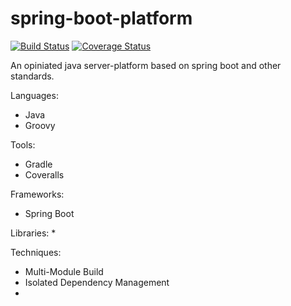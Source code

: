 # spring-boot-platform
[![Build Status](https://travis-ci.com/tscz/spring-boot-platform.svg?branch=master)](https://travis-ci.com/tscz/spring-boot-platform)
[![Coverage Status](https://coveralls.io/repos/github/tscz/spring-boot-platform/badge.svg?branch=master)](https://coveralls.io/github/tscz/spring-boot-platform?branch=master)

An opiniated java server-platform based on spring boot and other standards.



Languages:
* Java
* Groovy

Tools:
* Gradle
* Coveralls


Frameworks:
* Spring Boot

Libraries:
* 

Techniques:
* Multi-Module Build
* Isolated Dependency Management
* 